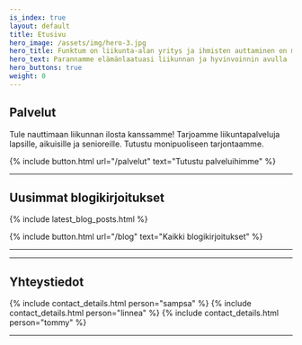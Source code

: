 ```yaml
---
is_index: true
layout: default
title: Etusivu
hero_image: /assets/img/hero-3.jpg
hero_title: Funktum on liikunta-alan yritys ja ihmisten auttaminen on meille erittäin tärkeää
hero_text: Parannamme elämänlaatuasi liikunnan ja hyvinvoinnin avulla
hero_buttons: true
weight: 0
---
```


## Palvelut

Tule nauttimaan liikunnan ilosta kanssamme! Tarjoamme liikuntapalveluja lapsille, aikuisille ja senioreille. Tutustu monipuoliseen tarjontaamme.

{% include button.html url="/palvelut" text="Tutustu palveluihimme" %}

---

## Uusimmat blogikirjoitukset

{% include latest_blog_posts.html %}

{% include button.html url="/blog" text="Kaikki blogikirjoitukset" %}

---
<!--
## Asiakaskokemuksia
--
#### [Mari N](/asiakaskokemukset/)
--
>Halusin itselleni salikaveriksi Personal Trainerin, koska olin kärsinyt selkäkivuista sekä niska-hartiaseudun kivuista pitkään. Kävin kyllä kuntosalilla ja liikuin muutenkin, mutta epäilin, että teen jotain väärin, kun vaivat eivät lähde ja tuntui, että harjoittelu ei etene.
--
#### [Jaana H](/asiakaskokemukset/#jaana-h)
--
>Funktumin Sampsan kanssa treeni Aviapoliksen Fressissä on joka kerta sekä piristävää, motivoivaa, haasteellista että hauskaa. Sampsan ohjeiden mukaan olen pitkälti päässyt “irti laitteista”. Olemme keskittyneet käsilläseisontaan, leuanvetoihin ja erilaisiin oman kehon painoa ja vastusta hyödyntäviin - ja kehon kuuntelua edellyttäviin - harjoituksiin.
--
{% include button.html url="/asiakaskokemukset/" text="Kaikki asiakaskokemukset" %} 
-->
---

## Yhteystiedot

{% include contact_details.html person="sampsa" %}
{% include contact_details.html person="linnea" %}
{% include contact_details.html person="tommy" %}

---

